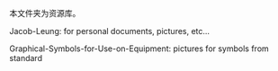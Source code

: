 本文件夹为资源库。

Jacob-Leung: for personal documents, pictures, etc...

Graphical-Symbols-for-Use-on-Equipment: pictures for symbols from standard
